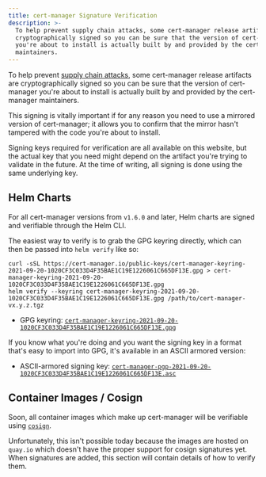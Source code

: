 ```yaml
---
title: cert-manager Signature Verification
description: >-
  To help prevent supply chain attacks, some cert-manager release artifacts are
  cryptographically signed so you can be sure that the version of cert-manager
  you're about to install is actually built by and provided by the cert-manager
  maintainers.
---
```


To help prevent
[supply chain attacks](https://en.wikipedia.org/wiki/Supply_chain_attack), some
cert-manager release artifacts are cryptographically signed so you can be sure
that the version of cert-manager you're about to install is actually built by
and provided by the cert-manager maintainers.

This signing is vitally important if for any reason you need to use a mirrored
version of cert-manager; it allows you to confirm that the mirror hasn't
tampered with the code you're about to install.

Signing keys required for verification are all available on this website, but
the actual key that you need might depend on the artifact you're trying to
validate in the future. At the time of writing, all signing is done using the
same underlying key.

## Helm Charts

<!--
TODO: uncomment this when cosign signing is in place. The warning doesn't have much value
if we're not advertising the existence of other public keys.
<div class="alert">
Helm requires the use of PGP for verification; the key format is different.

Trying to use PEM encoded public keys will fail.
<div>
-->

For all cert-manager versions from `v1.6.0` and later, Helm charts are signed
and verifiable through the Helm CLI.

The easiest way to verify is to grab the GPG keyring directly, which can then be
passed into `helm verify` like so:

```console
curl -sSL https://cert-manager.io/public-keys/cert-manager-keyring-2021-09-20-1020CF3C033D4F35BAE1C19E1226061C665DF13E.gpg > cert-manager-keyring-2021-09-20-1020CF3C033D4F35BAE1C19E1226061C665DF13E.gpg
helm verify --keyring cert-manager-keyring-2021-09-20-1020CF3C033D4F35BAE1C19E1226061C665DF13E.gpg /path/to/cert-manager-vx.y.z.tgz
```

- GPG keyring:
  [`cert-manager-keyring-2021-09-20-1020CF3C033D4F35BAE1C19E1226061C665DF13E.gpg`](../../../public-keys/cert-manager-keyring-2021-09-20-1020CF3C033D4F35BAE1C19E1226061C665DF13E.gpg)

If you know what you're doing and you want the signing key in a format that's
easy to import into GPG, it's available in an ASCII armored version:

- ASCII-armored signing key:
  [`cert-manager-pgp-2021-09-20-1020CF3C033D4F35BAE1C19E1226061C665DF13E.asc`](../../../public-keys/cert-manager-pgp-2021-09-20-1020CF3C033D4F35BAE1C19E1226061C665DF13E.asc)

## Container Images / Cosign

Soon, all container images which make up cert-manager will be verifiable using
[`cosign`](https://docs.sigstore.dev/cosign/overview).

Unfortunately, this isn't possible today because the images are hosted on
`quay.io` which doesn't have the proper support for cosign signatures yet. When
signatures are added, this section will contain details of how to verify them.

<!--
TODO: also uncomment the warning in the helm section!

The simplest way to verify signatures is to download the public key and then pass it to the cosign CLI:

```console
curl -sSL https://cert-manager.io/public-keys/cert-manager-pubkey-2021-09-20.pem > cert-manager-pubkey-2021-09-20.pem
cosign verify -key cert-manager-pubkey-2021-09-20.pem quay.io/jetstack/cert-manager-controller
# repeat for other images as desired
```

For a more fully-featured signature verification process in Kubernetes, check out [`connaisseur`](https://sse-secure-systems.github.io/connaisseur/).

- PEM-encoded public key: [`cert-manager-pubkey-2021-09-20.pem`](../../../public-keys/cert-manager-pubkey-2021-09-20.pem)
-->
